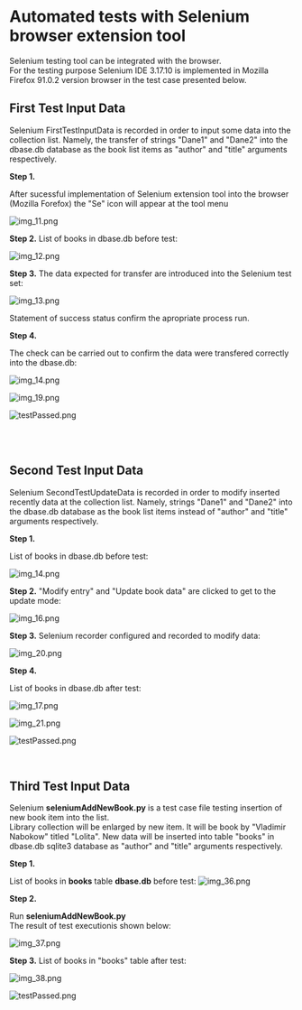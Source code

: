 # Automated tests with Selenium browser extension tool


Selenium testing tool can be integrated with the browser. </br>
For the testing purpose Selenium IDE 3.17.10 is implemented in Mozilla Firefox 91.0.2 version browser in the test case
presented below.

## **First Test Input Data**

Selenium FirstTestInputData is recorded in order to input some data into the collection list. Namely, the transfer of
strings "Dane1" and "Dane2" into the dbase.db database as the book list items as "author"
and "title" arguments respectively. </br>

**Step 1.**

After sucessful implementation of Selenium extension tool into the browser
(Mozilla Forefox) the "Se" icon will appear at the tool menu

![img_11.png](booklibrary/booklibrary/static/img/seleniumTests/img_11.png)

**Step 2.**
List of books in dbase.db before test:

![img_12.png](booklibrary/static/img/seleniumTests/img_12.png)

**Step 3.**
The data expected for transfer are introduced into the Selenium test set:

![img_13.png](booklibrary/static/img/seleniumTests/img_13.png)

Statement of success status confirm the apropriate process run.
</br>

**Step 4.**

The check can be carried out to confirm the data were transfered correctly into the dbase.db:

![img_14.png](booklibrary/static/img/seleniumTests/img_14.png)

![img_19.png](booklibrary/static/img/seleniumTests/img_19.png)

![testPassed.png](static/img/seleniumTests/testPassed.png)

<br>

<br>

## **Second Test Input Data**

Selenium SecondTestUpdateData is recorded in order to modify inserted recently data at the collection list. Namely,
strings "Dane1" and "Dane2" into the dbase.db database as the book list items instead of "author"
and "title" arguments respectively. </br>

**Step 1.**

List of books in dbase.db before test:

![img_14.png](booklibrary/static/img/seleniumTests/img_14.png)

**Step 2.**
"Modify entry" and "Update book data" are clicked to get to the update mode:

![img_16.png](booklibrary/static/img/seleniumTests/img_16.png)

**Step 3.**
Selenium recorder configured and recorded to modify data:

![img_20.png](booklibrary/static/img/seleniumTests/img_20.png)

**Step 4.**

List of books in dbase.db after test:

![img_17.png](booklibrary/static/img/seleniumTests/img_17.png)

![img_21.png](booklibrary/static/img/seleniumTests/img_21.png)

![testPassed.png](static/img/seleniumTests/testPassed.png)

<br>

## **Third Test Input Data**

Selenium **seleniumAddNewBook.py** is a test case file testing insertion of new book item into the list.</br>
Library collection will be enlarged by new item. It will be book by "Vladimir Nabokow" titled "Lolita". New data will be
inserted into table "books" in dbase.db sqlite3 database as "author" and "title" arguments respectively.</br>

**Step 1.**

List of books in **books** table  **dbase.db** before test:
![img_36.png](booklibrary/static/img/seleniumTests/img_36.png)</br>

**Step 2.**

Run **seleniumAddNewBook.py** </br>
The result of test executionis shown below: </br>

![img_37.png](booklibrary/static/img/seleniumTests/img_37.png)

**Step 3.**
List of books in "books" table after test:

![img_38.png](booklibrary/static/img/seleniumTests/img_38.png)

![testPassed.png](static/img/seleniumTests/testPassed.png)

<br>

